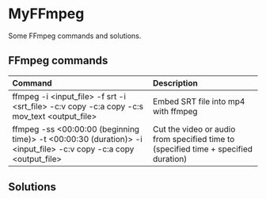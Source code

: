 # MyFFmpeg

Some FFmpeg commands and solutions.

## FFmpeg commands

| Command | Description |
| :--- | :--- |
| ffmpeg -i \<input_file\> -f srt -i \<srt_file\> -c:v copy -c:a copy -c:s mov_text \<output_file\> | Embed SRT file into mp4 with ffmpeg |
| ffmpeg -ss \<00:00:00 (beginning time)\> -t \<00:00:30 (duration)\> -i \<input_file\> -c:v copy -c:a copy \<output_file\> | Cut the video or audio from specified time to (specified time + specified duration) |

## Solutions 
